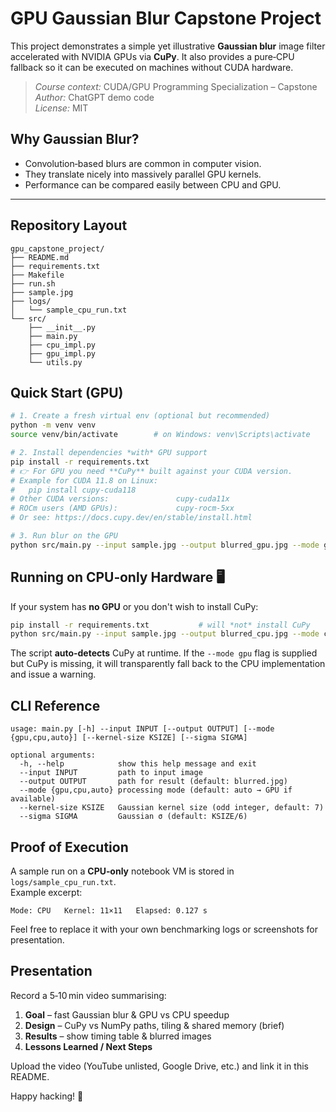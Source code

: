 # GPU Gaussian Blur Capstone Project

This project demonstrates a simple yet illustrative **Gaussian blur** image filter accelerated with NVIDIA GPUs via **CuPy**.
It also provides a pure‑CPU fallback so it can be executed on machines without CUDA hardware.

> *Course context:* CUDA/GPU Programming Specialization – Capstone  
> *Author:* ChatGPT demo code  
> *License:* MIT

## Why Gaussian Blur?
* Convolution‑based blurs are common in computer vision.  
* They translate nicely into massively parallel GPU kernels.  
* Performance can be compared easily between CPU and GPU.

---

## Repository Layout
```
gpu_capstone_project/
├── README.md
├── requirements.txt
├── Makefile
├── run.sh
├── sample.jpg
├── logs/
│   └── sample_cpu_run.txt
└── src/
    ├── __init__.py
    ├── main.py
    ├── cpu_impl.py
    ├── gpu_impl.py
    └── utils.py
```

## Quick Start (GPU)

```bash
# 1. Create a fresh virtual env (optional but recommended)
python -m venv venv
source venv/bin/activate        # on Windows: venv\Scripts\activate

# 2. Install dependencies *with* GPU support
pip install -r requirements.txt
# 👉 For GPU you need **CuPy** built against your CUDA version.
# Example for CUDA 11.8 on Linux:
#   pip install cupy-cuda118
# Other CUDA versions:               cupy-cuda11x
# ROCm users (AMD GPUs):             cupy-rocm-5xx
# Or see: https://docs.cupy.dev/en/stable/install.html

# 3. Run blur on the GPU
python src/main.py --input sample.jpg --output blurred_gpu.jpg --mode gpu --kernel-size 11
```

## Running on **CPU‑only** Hardware 🖥️

If your system has **no GPU** or you don't wish to install CuPy:

```bash
pip install -r requirements.txt           # will *not* install CuPy
python src/main.py --input sample.jpg --output blurred_cpu.jpg --mode cpu --kernel-size 11
```

The script **auto‑detects** CuPy at runtime. If the `--mode gpu` flag is supplied but CuPy is missing, it will transparently fall back to the CPU implementation and issue a warning.

## CLI Reference

```
usage: main.py [-h] --input INPUT [--output OUTPUT] [--mode {gpu,cpu,auto}] [--kernel-size KSIZE] [--sigma SIGMA]

optional arguments:
  -h, --help            show this help message and exit
  --input INPUT         path to input image
  --output OUTPUT       path for result (default: blurred.jpg)
  --mode {gpu,cpu,auto} processing mode (default: auto → GPU if available)
  --kernel-size KSIZE   Gaussian kernel size (odd integer, default: 7)
  --sigma SIGMA         Gaussian σ (default: KSIZE/6)
```

## Proof of Execution

A sample run on a **CPU‑only** notebook VM is stored in `logs/sample_cpu_run.txt`.  
Example excerpt:

```
Mode: CPU   Kernel: 11×11   Elapsed: 0.127 s
```

Feel free to replace it with your own benchmarking logs or screenshots for presentation.

## Presentation

Record a 5‑10 min video summarising:

1. **Goal** – fast Gaussian blur & GPU vs CPU speedup  
2. **Design** – CuPy vs NumPy paths, tiling & shared memory (brief)  
3. **Results** – show timing table & blurred images  
4. **Lessons Learned / Next Steps**

Upload the video (YouTube unlisted, Google Drive, etc.) and link it in this README.

Happy hacking! 🎉
